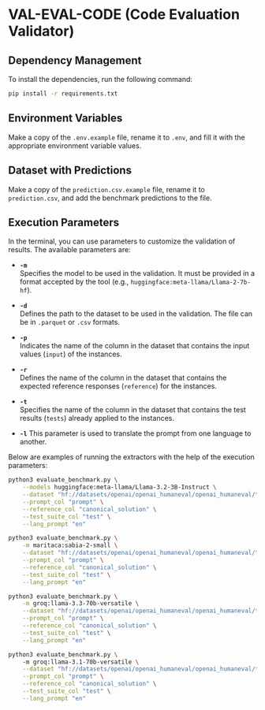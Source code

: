 # VAL-EVAL-CODE (Code Evaluation Validator)

## Dependency Management

To install the dependencies, run the following command:
```bash
pip install -r requirements.txt
```

## Environment Variables

Make a copy of the `.env.example` file, rename it to `.env`, and fill it with the appropriate environment variable values.

## Dataset with Predictions

Make a copy of the `prediction.csv.example` file, rename it to `prediction.csv`, and add the benchmark predictions to the file.

## Execution Parameters

In the terminal, you can use parameters to customize the validation of results. The available parameters are:

- **`-m`**  
  Specifies the model to be used in the validation. It must be provided in a format accepted by the tool (e.g., `huggingface:meta-llama/Llama-2-7b-hf`).  

- **`-d`**  
  Defines the path to the dataset to be used in the validation. The file can be in `.parquet` or `.csv` formats.  

- **`-p`**  
  Indicates the name of the column in the dataset that contains the input values (`input`) of the instances.  

- **`-r`**  
  Defines the name of the column in the dataset that contains the expected reference responses (`reference`) for the instances.  

- **`-t`**  
  Specifies the name of the column in the dataset that contains the test results (`tests`) already applied to the instances.  

- **`-l`**
  This parameter is used to translate the prompt from one language to another.

Below are examples of running the extractors with the help of the execution parameters:

```bash
python3 evaluate_benchmark.py \
    --models huggingface:meta-llama/Llama-3.2-3B-Instruct \
    --dataset "hf://datasets/openai/openai_humaneval/openai_humaneval/test-00000-of-00001.parquet" \
    --prompt_col "prompt" \
    --reference_col "canonical_solution" \
    --test_suite_col "test" \
    --lang_prompt "en"

python3 evaluate_benchmark.py \
    -m maritaca:sabia-2-small \
    --dataset "hf://datasets/openai/openai_humaneval/openai_humaneval/test-00000-of-00001.parquet" \
    --prompt_col "prompt" \
    --reference_col "canonical_solution" \
    --test_suite_col "test" \
    --lang_prompt "en"

python3 evaluate_benchmark.py \
    -m groq:llama-3.3-70b-versatile \
    --dataset "hf://datasets/openai/openai_humaneval/openai_humaneval/test-00000-of-00001.parquet" \
    --prompt_col "prompt" \
    --reference_col "canonical_solution" \
    --test_suite_col "test" \
    --lang_prompt "en"

python3 evaluate_benchmark.py \                                     
    -m groq:llama-3.1-70b-versatile \
    --dataset "hf://datasets/openai/openai_humaneval/openai_humaneval/test-00000-of-00001.parquet" \
    --prompt_col "prompt" \
    --reference_col "canonical_solution" \
    --test_suite_col "test" \
    --lang_prompt "en"